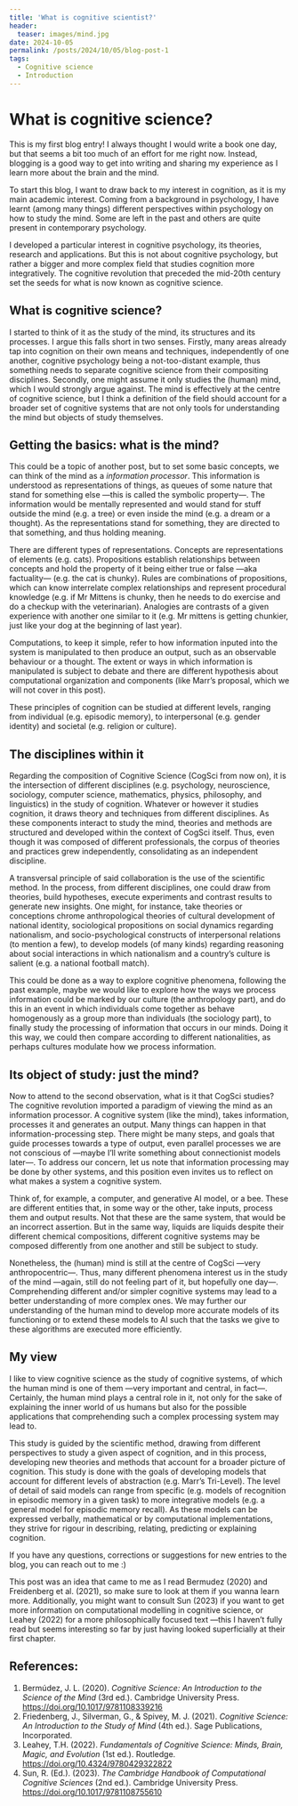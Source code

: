 ```yaml
---
title: 'What is cognitive scientist?'
header:
  teaser: images/mind.jpg
date: 2024-10-05
permalink: /posts/2024/10/05/blog-post-1
tags:
  - Cognitive science
  - Introduction
---
```


What is cognitive science?
======
This is my first blog entry! I always thought I would write a book one day, but that seems a bit too much of an effort for me right now. Instead, blogging is a good way to get into writing and sharing my experience as I learn more about the brain and the mind.

To start this blog, I want to draw back to my interest in cognition, as it is my main academic interest. Coming from a background in psychology, I have learnt (among many things) different perspectives within psychology on how to study the mind. Some are left in the past and others are quite present in contemporary psychology.

I developed a particular interest in cognitive psychology, its theories, research and applications. But this is not about cognitive psychology, but rather a bigger and more complex field that studies cognition more integratively. The cognitive revolution that preceded the mid-20th century set the seeds for what is now known as cognitive science.

What is cognitive science?
------
I started to think of it as the study of the mind, its structures and its processes. I argue this falls short in two senses. Firstly, many areas already tap into cognition on their own means and techniques, independently of one another, cognitive psychology being a not-too-distant example, thus something needs to separate cognitive science from their compositing disciplines. Secondly, one might assume it only studies the (human) mind, which I would strongly argue against. The mind is effectively at the centre of cognitive science, but I think a definition of the field should account for a broader set of cognitive systems that are not only tools for understanding the mind but objects of study themselves.

Getting the basics: what is the mind?
------
This could be a topic of another post, but to set some basic concepts, we can think of the mind as a _information processor_. This information is understood as representations of things, as queues of some nature that stand for something else —this is called the symbolic property—. The information would be mentally represented and would stand for stuff outside the mind (e.g. a tree) or even inside the mind (e.g. a dream or a thought). As the representations stand for something, they are directed to that something, and thus holding meaning. 

There are different types of representations. Concepts are representations of elements (e.g. cats). Propositions establish relationships between concepts and hold the property of it being either true or false —aka factuality— (e.g. the cat is chunky). Rules are combinations of propositions, which can know interrelate complex relationships and represent procedural knowledge (e.g. if Mr Mittens is chunky, then he needs to do exercise and do a checkup with the veterinarian). Analogies are contrasts of a given experience with another one similar to it (e.g. Mr mittens is getting chunkier, just like your dog at the beginning of last year).

Computations, to keep it simple, refer to how information inputed into the system is manipulated to then produce an output, such as an observable behaviour or a thought. The extent or ways in which information is manipulated is subject to debate and there are different hypothesis about computational organization and components (like Marr’s proposal, which we will not cover in this post).

These principles of cognition can be studied at different levels, ranging from individual (e.g. episodic memory), to interpersonal (e.g. gender identity) and societal (e.g. religion or culture).

The disciplines within it
------
Regarding the composition of Cognitive Science (CogSci from now on), it is the intersection of different disciplines (e.g. psychology, neuroscience, sociology, computer science, mathematics, physics, philosophy, and linguistics) in the study of cognition. Whatever or however it studies cognition, it draws theory and techniques from different disciplines. As these components interact to study the mind, theories and methods are structured and developed within the context of CogSci itself. Thus, even though it was composed of different professionals, the corpus of theories and practices grew independently, consolidating as an independent discipline.

A transversal principle of said collaboration is the use of the scientific method. In the process, from different disciplines, one could draw from theories, build hypotheses, execute experiments and contrast results to generate new insights. One might, for instance, take theories or conceptions chrome anthropological theories of cultural development of national identity, sociological propositions on social dynamics regarding nationalism, and socio-psychological constructs of interpersonal relations (to mention a few), to develop models (of many kinds) regarding reasoning about social interactions in which nationalism and a country’s culture is salient (e.g. a national football match). 

This could be done as a way to explore cognitive phenomena, following the past example, maybe we would like to explore how the ways we process information could be marked by our culture (the anthropology part), and do this in an event in which individuals come together as behave homogenously as a group more than individuals (the sociology part), to finally study the processing of information that occurs in our minds. Doing it this way, we could then compare according to different nationalities, as perhaps cultures modulate how we process information.

Its object of study: just the mind?
------
Now to attend to the second observation, what is it that CogSci studies? The cognitive revolution imported a paradigm of viewing the mind as an information processor. A cognitive system (like the mind), takes information, processes it and generates an output. Many things can happen in that information-processing step. There might be many steps, and goals that guide processes towards a type of output, even parallel processes we are not conscious of —maybe I’ll write something about connectionist models later—. To address our concern, let us note that information processing may be done by other systems, and this position even invites us to reflect on what makes a system a cognitive system. 

Think of, for example, a computer, and generative AI model, or a bee. These are different entities that, in some way or the other, take inputs, process them and output results. Not that these are the same system, that would be an incorrect assertion. But in the same way, liquids are liquids despite their different chemical compositions, different cognitive systems may be composed differently from one another and still be subject to study. 

Nonetheless, the (human) mind is still at the centre of CogSci —very anthropocentric—. Thus, many different phenomena interest us in the study of the mind —again, still do not feeling part of it, but hopefully one day—. Comprehending different and/or simpler cognitive systems may lead to a better understanding of more complex ones. We may further our understanding of the human mind to develop more accurate models of its functioning or to extend these models to AI such that the tasks we give to these algorithms are executed more efficiently. 

My view
------
I like to view cognitive science as the study of cognitive systems, of which the human mind is one of them —very important and central, in fact—. Certainly, the human mind plays a central role in it, not only for the sake of explaining the inner world of us humans but also for the possible applications that comprehending such a complex processing system may lead to. 

This study is guided by the scientific method, drawing from different perspectives to study a given aspect of cognition, and in this process, developing new theories and methods that account for a broader picture of cognition. This study is done with the goals of developing models that account for different levels of abstraction (e.g. Marr’s Tri-Level). The level of detail of said models can range from specific (e.g. models of recognition in episodic memory in a given task) to more integrative models (e.g. a general model for episodic memory recall). As these models can be expressed verbally, mathematical or by computational implementations, they strive for rigour in describing, relating, predicting or explaining cognition.

If you have any questions, corrections or suggestions for new entries to the blog, you can reach out to me :)

This post was an idea that came to me as I read Bermudez (2020) and Freidenberg et al. (2021), so make sure to look at them if you wanna learn more. Additionally, you might want to consult Sun (2023) if you want to get more information on computational modelling in cognitive science, or Leahey (2022) for a more philosophically focused text —this I haven’t fully read but seems interesting so far by just having looked superficially at their first chapter.

References:
------
1. Bermúdez, J. L. (2020). _Cognitive Science: An Introduction to the Science of the Mind_ (3rd ed.). Cambridge University Press. https://doi.org/10.1017/9781108339216
2. Friedenberg, J., Silverman, G., & Spivey, M. J. (2021). _Cognitive Science: An Introduction to the Study of Mind_ (4th ed.). Sage Publications, Incorporated.
3. Leahey, T.H. (2022). _Fundamentals of Cognitive Science: Minds, Brain, Magic, and Evolution_ (1st ed.). Routledge. https://doi.org/10.4324/9780429322822
4. Sun, R. (Ed.). (2023). _The Cambridge Handbook of Computational Cognitive Sciences_ (2nd ed.). Cambridge University Press. https://doi.org/10.1017/9781108755610
